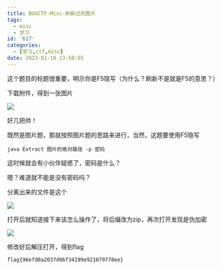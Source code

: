 ```yaml
---
title: BUUCTF-Misc-刷新过的图片
tags:
  - misc
  - 学习
id: '617'
categories:
  - [学习,ctf,misc]
date: 2023-01-10 13:50:55
---
```


这个题目的标题很重要，明示你是F5隐写（为什么？刷新不是就是F5的意思？）

下载附件，得到一张图片

![](https://pic.niaoluo.top/%E7%BD%91%E7%AB%99%E8%B0%83%E7%94%A8/misc%E9%9C%80%E8%A6%81/%E7%AC%AC%E4%BA%8C%E9%A1%B5/BUUCTF-Misc-%E8%A2%AB%E5%8A%AB%E6%8C%81%E7%9A%84%E7%A5%9E%E7%A7%98%E7%A4%BC%E7%89%A9/Misc.jpg)

好几把帅！

既然是图片题，那就按照图片题的思路来进行，当然，这题要使用F5隐写

```
java Extract 图片的绝对路径 -p 密码
```

这时候就会有小伙伴疑惑了，密码是什么？

嗯？难道就不能是没有密码吗？

分离出来的文件是这个

![](https://pic.niaoluo.top/%E7%BD%91%E7%AB%99%E8%B0%83%E7%94%A8/misc%E9%9C%80%E8%A6%81/%E7%AC%AC%E4%BA%8C%E9%A1%B5/%E5%88%B7%E6%96%B0%E8%BF%87%E7%9A%84%E5%9B%BE%E7%89%87/%E5%B1%8F%E5%B9%95%E6%88%AA%E5%9B%BE%202023-01-10%20134707.jpg)

打开后就知道接下来该怎么操作了，将后缀改为zip，再次打开发现是伪加密

![](https://pic.niaoluo.top/%E7%BD%91%E7%AB%99%E8%B0%83%E7%94%A8/misc%E9%9C%80%E8%A6%81/%E7%AC%AC%E4%BA%8C%E9%A1%B5/%E5%88%B7%E6%96%B0%E8%BF%87%E7%9A%84%E5%9B%BE%E7%89%87/%E5%B1%8F%E5%B9%95%E6%88%AA%E5%9B%BE%202023-01-10%20134940.jpg)

修改好后解压打开，得到flag

```
flag{96efd0a2037d06f34199e921079778ee}
```